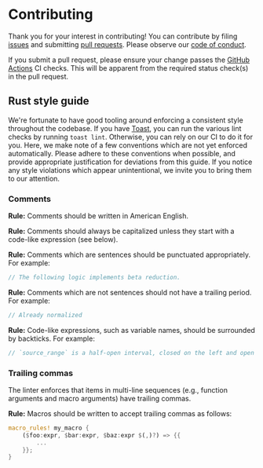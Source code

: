 # Contributing

Thank you for your interest in contributing! You can contribute by filing [issues](https://github.com/stepchowfun/toast/issues) and submitting [pull requests](https://github.com/stepchowfun/toast/pulls). Please observe our [code of conduct](https://github.com/stepchowfun/toast/blob/main/CODE_OF_CONDUCT.md)<!-- [file:CODE_OF_CONDUCT.md] -->.

If you submit a pull request, please ensure your change passes the [GitHub Actions](https://github.com/stepchowfun/toast/actions) CI checks. This will be apparent from the required status check(s) in the pull request.

## Rust style guide

We're fortunate to have good tooling around enforcing a consistent style throughout the codebase. If you have [Toast](https://github.com/stepchowfun/toast), you can run the various lint checks by running `toast lint`. Otherwise, you can rely on our CI to do it for you. Here, we make note of a few conventions which are not yet enforced automatically. Please adhere to these conventions when possible, and provide appropriate justification for deviations from this guide. If you notice any style violations which appear unintentional, we invite you to bring them to our attention.

### Comments

**Rule:** Comments should be written in American English.

**Rule:** Comments should always be capitalized unless they start with a code-like expression (see below).

**Rule:** Comments which are sentences should be punctuated appropriately. For example:

```rust
// The following logic implements beta reduction.
```

**Rule:** Comments which are not sentences should not have a trailing period. For example:

```rust
// Already normalized
```

**Rule:** Code-like expressions, such as variable names, should be surrounded by backticks. For example:

```rust
// `source_range` is a half-open interval, closed on the left and open on the right.
```

### Trailing commas

The linter enforces that items in multi-line sequences (e.g., function arguments and macro arguments) have trailing commas.

**Rule:** Macros should be written to accept trailing commas as follows:

```rust
macro_rules! my_macro {
    ($foo:expr, $bar:expr, $baz:expr $(,)?) => {{
        ...
    }};
}
```
